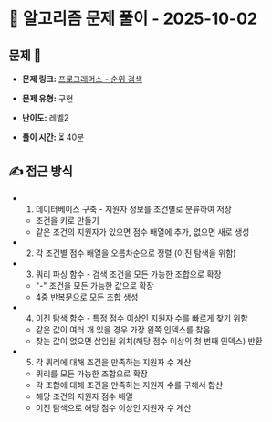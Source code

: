# 📝 알고리즘 문제 풀이 - 2025-10-02

## 문제 📖

- **문제 링크:** [프로그래머스 - 순위 검색](https://school.programmers.co.kr/learn/courses/30/lessons/72412)

- **문제 유형:** 구현

- **난이도:** 레벨2

- **풀이 시간:** ⏳ 40분

## ✍ 접근 방식

- 1.  데이터베이스 구축 - 지원자 정보를 조건별로 분류하여 저장
  - 조건을 키로 만들기
  - 같은 조건의 지원자가 있으면 점수 배열에 추가, 없으면 새로 생성
- 2.  각 조건별 점수 배열을 오름차순으로 정렬 (이진 탐색을 위함)
- 3.  쿼리 파싱 함수 - 검색 조건을 모든 가능한 조합으로 확장
  - "-" 조건을 모든 가능한 값으로 확장
  - 4중 반복문으로 모든 조합 생성
- 4.  이진 탐색 함수 - 특정 점수 이상인 지원자 수를 빠르게 찾기 위함
  - 같은 값이 여러 개 있을 경우 가장 왼쪽 인덱스를 찾음
  - 찾는 값이 없으면 삽입될 위치(해당 점수 이상의 첫 번째 인덱스) 반환
- 5.  각 쿼리에 대해 조건을 만족하는 지원자 수 계산
  - 쿼리를 모든 가능한 조합으로 확장
  - 각 조합에 대해 조건을 만족하는 지원자 수를 구해서 합산
  - 해당 조건의 지원자 점수 배열
  - 이진 탐색으로 해당 점수 이상인 지원자 수 계산
